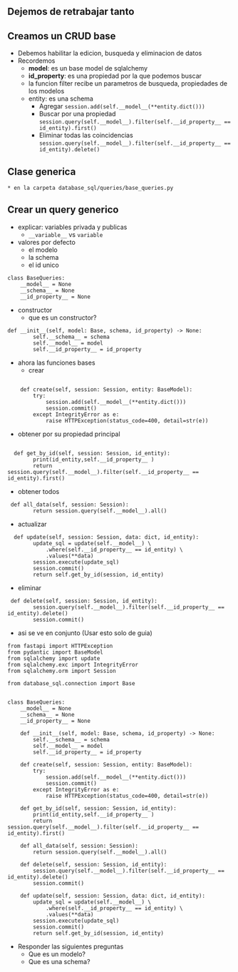 ## Dejemos de retrabajar tanto

## Creamos un CRUD base
* Debemos habilitar la edicion, busqueda y eliminacion de datos
* Recordemos
  * __model__: es un base model de sqlalchemy
  * __id_property__: es una propiedad por la que podemos buscar
  * la funcion filter recibe un parametros de busqueda, propiedades de los modelos
  * entity: es una schema
    * Agregar
    ```session.add(self.__model__(**entity.dict()))```
    * Buscar por una propiedad
    ``` session.query(self.__model__).filter(self.__id_property__ == id_entity).first() ```
    * Eliminar todas las coincidencias
    ```session.query(self.__model__).filter(self.__id_property__ == id_entity).delete()```
## Clase generica
    * en la carpeta database_sql/queries/base_queries.py



## Crear un query generico
* explicar: variables privada y publicas 
  * `__variable__` vs `variable`
* valores por defecto 
  * el modelo
  * la schema
  * el id unico
```
class BaseQueries:
    __model__ = None
    __schema__ = None
    __id_property__ = None
```
* constructor
  * que es un constructor?
```
def __init__(self, model: Base, schema, id_property) -> None:
        self.__schema__ = schema
        self.__model__ = model
        self.__id_property__ = id_property
```
* ahora las funciones bases
  * crear 
```

    def create(self, session: Session, entity: BaseModel):
        try:
            session.add(self.__model__(**entity.dict()))
            session.commit()
        except IntegrityError as e:
            raise HTTPException(status_code=400, detail=str(e))
```
 * obtener por su propiedad principal
```

  def get_by_id(self, session: Session, id_entity):
        print(id_entity,self.__id_property__ )
        return session.query(self.__model__).filter(self.__id_property__ == id_entity).first()
```
* obtener todos
```
 def all_data(self, session: Session):
        return session.query(self.__model__).all()
```
* actualizar 
```
  def update(self, session: Session, data: dict, id_entity):
        update_sql = update(self.__model__) \
            .where(self.__id_property__ == id_entity) \
            .values(**data)
        session.execute(update_sql)
        session.commit()
        return self.get_by_id(session, id_entity)

```
* eliminar
```
 def delete(self, session: Session, id_entity):
        session.query(self.__model__).filter(self.__id_property__ == id_entity).delete()
        session.commit()
```
* asi se ve en conjunto (Usar esto solo de guia)
```
from fastapi import HTTPException
from pydantic import BaseModel
from sqlalchemy import update
from sqlalchemy.exc import IntegrityError
from sqlalchemy.orm import Session

from database_sql.connection import Base


class BaseQueries:
    __model__ = None
    __schema__ = None
    __id_property__ = None

    def __init__(self, model: Base, schema, id_property) -> None:
        self.__schema__ = schema
        self.__model__ = model
        self.__id_property__ = id_property

    def create(self, session: Session, entity: BaseModel):
        try:
            session.add(self.__model__(**entity.dict()))
            session.commit()
        except IntegrityError as e:
            raise HTTPException(status_code=400, detail=str(e))

    def get_by_id(self, session: Session, id_entity):
        print(id_entity,self.__id_property__ )
        return session.query(self.__model__).filter(self.__id_property__ == id_entity).first()

    def all_data(self, session: Session):
        return session.query(self.__model__).all()

    def delete(self, session: Session, id_entity):
        session.query(self.__model__).filter(self.__id_property__ == id_entity).delete()
        session.commit()

    def update(self, session: Session, data: dict, id_entity):
        update_sql = update(self.__model__) \
            .where(self.__id_property__ == id_entity) \
            .values(**data)
        session.execute(update_sql)
        session.commit()
        return self.get_by_id(session, id_entity)

```

* Responder las siguientes preguntas
  * Que es un modelo?
  * Que es una schema?